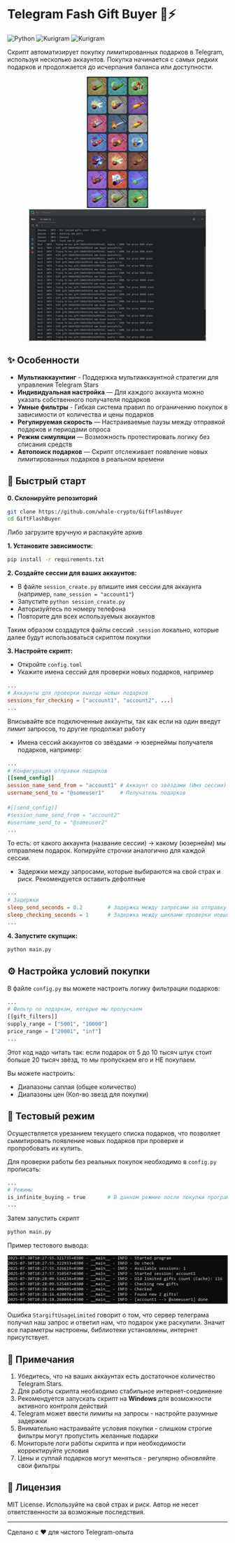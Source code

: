 # Telegram Fash Gift Buyer 🎁⚡

![Python](https://img.shields.io/badge/python-3.8%2B-blue)
![Kurigram](https://img.shields.io/badge/Kurigram-2.2.6-green)
![Kurigram](https://img.shields.io/badge/loguru-0.7.3-green)

Скрипт автоматизирует покупку лимитированных подарков в Telegram, используя несколько аккаунтов. Покупка начинается с самых редких подарков и продолжается до исчерпания баланса или доступности.
<p align="center">
  <img src="img/img.png" height="300"/>
  <img src="img/img_2.png" height="300"/>
</p>

## ✨ Особенности

- **Мультиаккаунтинг** - Поддержка мультиаккаунтной стратегии для управления Telegram Stars
- **Индивидуальная настройка** — Для каждого аккаунта можно указать собственного получателя подарков
- **Умные фильтры** - Гибкая система правил по ограничению покупок в зависимости от количества и цены подарков
- **Регулируемая скорость** — Настраиваемые паузы между отправкой подарков и периодами опроса  
- **Режим симуляции** — Возможность протестировать логику без списания средств  
- **Автопоиск подарков** — Скрипт отслеживает появление новых лимитированных подарков в реальном времени

## 🚀 Быстрый старт
**0. Склонируйте репозиторий**
```bash
git clone https://github.com/whale-crypto/GiftFlashBuyer
cd GiftFlashBuyer
```
Либо загрузите вручную и распакуйте архив

**1. Установите зависимости:**
```bash
pip install -r requirements.txt
```

**2. Создайте сессии для ваших аккаунтов:**
- В файле `session_create.py` впишите имя сессии для аккаунта (например, `name_session = "account1"`)
- Запустите `python session_create.py`
- Авторизуйтесь по номеру телефона
- Повторите для всех используемых аккаунтов

Таким образом создадутся файлы сессий `.session` локально, которые далее будут использоваться скриптом покупки

**3. Настройте скрипт:**
- Откройте `config.toml`
- Укажите имена сессий для проверки новых подарков, например
```toml
...
# Аккаунты для проверки выхода новых подарков
sessions_for_checking = ["account1", "account2", ...]
...
```
Вписывайте все подключенные аккаунты, так как если на один введут лимит запросов, то другие продолжат работу

- Имена сессий аккаунтов со звёздами → юзернеймы получателя подарков, например:
```toml
...
# Конфигурация отправки подарков
[[send_config]]
session_name_send_from = "account1" # Аккаунт со звёздами (Имя сессии)
username_send_to = "@someuser1"     # Получатель подарков

#[[send_config]]
#session_name_send_from = "account2"
#username_send_to = "@someuser2"
...
```
То есть: от какого аккаунта (название сессии) → какому (юзернейм) мы отправляем подарок. Копируйте строчки аналогично для каждой сессии.
- Задержки между запросами, которые выбираются на свой страх и риск. Рекомендуется оставить дефолтные
```toml
...
# Задержки
sleep_send_seconds = 0.2        # Задержка между запросами на отправку подарков
sleep_checking_seconds = 1      # Задержка между циклами проверки новых подарков
...
```

**4. Запустите скупщик:**
```bash
python main.py
```

## ⚙️ Настройка условий покупки

В файле `config.py` вы можете настроить логику фильтрации подарков:

```python
...
# Фильтр по подаркам, которые мы пропускаем
[[gift_filters]]
supply_range = ["5001", "10000"]
price_range = ["20001", "inf"]
...
```
Этот код надо читать так: если подарок от 5 до 10 тысяч штук стоит больше 20 тысяч звёзд, то мы пропускаем его и НЕ покупаем.

Вы можете настроить:
- Диапазоны саплая (общее количество)
- Диапазоны цен (Кол-во звезд для покупки)

## 🧪 Тестовый режим

Осуществляется урезанием текущего списка подарков, что позволяет сымитировать появление новых подарков при проверке и пропробовать их купить.

Для проверки работы без реальных покупок необходимо в `config.py` прописать:
```python
...
# Режимы
is_infinite_buying = true       # В данном режмие после покупки программа продолжит проверять новые подарки и закупать
...
```

Затем запустить скрипт
```bash
python main.py
```

Пример тестового вывода:

![img.png](img/img_debug.png)

Ошибка `StargiftUsageLimited` говорит о том, что сервер телеграма получил наш запрос и ответил нам, что подарок уже раскупили. Значит все параметры настроены, библиотеки установлены, интернет присутствует.

## 📝 Примечания

1. Убедитесь, что на ваших аккаунтах есть достаточное количество Telegram Stars.
2. Для работы скрипта необходимо стабильное интернет-соединение
3. Рекомендуется запускать скрипт на **Windows** для возможности активного контроля действий
4. Telegram может ввести лимиты на запросы - настройте разумные задержки
5. Внимательно настраивайте условия покупки - слишком строгие фильтры могут пропустить желанные подарки
6. Мониторьте логи работы скрипта и при необходимости корректируйте условия
7. Цены и суплай подарков могут меняться - регулярно обновляйте свои фильтры

## 📜 Лицензия

MIT License. Используйте на свой страх и риск. Автор не несет ответственности за возможные последствия.

---
Сделано с ❤️ для чистого Telegram-опыта